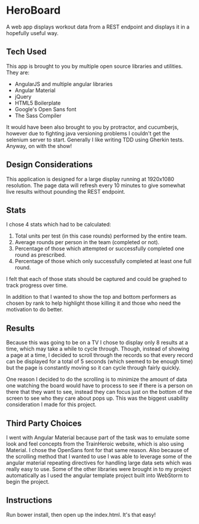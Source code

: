 # HeroBoard

A web app displays workout data from a REST endpoint and displays it in a hopefully useful way.

## Tech Used

This app is brought to you by multiple open source libraries and utilities. They are:

 - AngularJS and multiple angular libraries
 - Angular Material
 - jQuery
 - HTML5 Boilerplate
 - Google's Open Sans font
 - The Sass Compiler

It would have been also brought to you by protractor, and cucumberjs, however due to fighting java versioning problems I couldn't get the selenium server to start. Generally I like writing TDD using Gherkin tests. Anyway, on with the show!

## Design Considerations

This application is designed for a large display running at 1920x1080 resolution. The page data will refresh every 10 minutes to give somewhat live results without pounding the REST endpoint.

## Stats

I chose 4 stats which had to be calculated:

1. Total units per test (in this case rounds) performed by the entire team.
2. Average rounds per person in the team (completed or not).
3. Percentage of those which attempted or successfully completed one round as prescribed.
4. Percentage of those which only successfully completed at least one full round.

I felt that each of those stats should be captured and could be graphed to track progress over time.

In addition to that I wanted to show the top and bottom performers as chosen by rank to help highlight those killing it and those who need the motivation to do better.


## Results

Because this was going to be on a TV I chose to display only 8 results at a time, which may take a while to cycle through. Though, instead of showing a page at a time, I decided to scroll through the records so that every record can be displayed for a total of 5 seconds (which seemed to be enough time) but the page is constantly moving so it can cycle through fairly quickly. 

One reason I decided to do the scrolling is to minimize the amount of data one watching the board would have to process to see if there is a person on there that they want to see, instead they can focus just on the bottom of the screen to see who they care about pops up. This was the biggest usability consideration I made for this project.


## Third Party Choices

I went with Angular Material because part of the task was to emulate some look and feel concepts from the TrainHeroic website, which is also using Material. I chose the OpenSans font for that same reason. Also because of the scrolling method that I wanted to use I was able to leverage some of the angular material repeating directives for handling large data sets which was really easy to use. Some of the other libraries were brought in to my project automatically as I used the angular template project built into WebStorm to begin the project.

## Instructions

Run bower install, then open up the index.html. It's that easy!